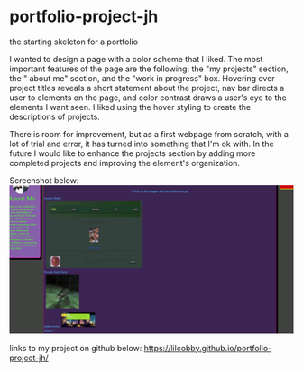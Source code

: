 # portfolio-project-jh

the starting skeleton for a portfolio

I wanted to design a page with a color scheme that I liked. The most important features of the page are the following: the "my projects" section, the " about me" section, and the "work in progress" box. Hovering over project titles reveals a short statement about the project, nav bar directs a user to elements on the page, and color contrast draws a user's eye to the elements I want seen. I liked using the hover styling to create the descriptions of projects.

There is room for improvement, but as a first webpage from scratch, with a lot of trial and error, it has turned into something that I'm ok with. In the future I would like to enhance the projects section by adding more completed projects and improving the element's organization.

Screenshot below:
<img src="./assets/images/portfolio_update_3.png">

links to my project on github below:
https://lilcobby.github.io/portfolio-project-jh/

